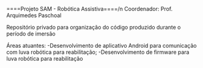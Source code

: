 ====Projeto SAM - Robótica Assistiva====/n
Coordenador: Prof. Arquimedes Paschoal

Repositório privado para organização do código produzido durante o período de imersão

Áreas atuantes:
-Desenvolvimento de aplicativo Android para comunicação com luva robótica para reabilitação;
-Desenvolvimento de firmware para luva robótica para reabilitação

